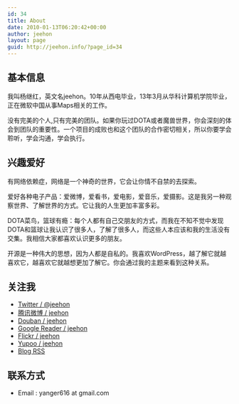 ```yaml
---
id: 34
title: About
date: 2010-01-13T06:20:42+00:00
author: jeehon
layout: page
guid: http://jeehon.info/?page_id=34
---
```

<h2>基本信息</h2>
我叫杨继红，英文名jeehon。10年从西电毕业，13年3月从华科计算机学院毕业，正在微软中国从事Maps相关的工作。

没有完美的个人,只有完美的团队。如果你玩过DOTA或者魔兽世界，你会深刻的体会到团队的重要性。一个项目的成败也和这个团队的合作密切相关，所以你要学会聆听，学会沟通，学会执行。

<h2>兴趣爱好</h2>
有网络依赖症，网络是一个神奇的世界，它会让你情不自禁的去探索。

爱好各种电子产品：爱微博，爱看书，爱电影，爱音乐，爱摄影。这是我另一种观察世界、了解世界的方式。它让我的人生更加丰富多彩。

DOTA菜鸟，篮球有瘾：每个人都有自己交朋友的方式，而我在不知不觉中发现DOTA和篮球让我认识了很多人，了解了很多人，而这些人本应该和我的生活没有交集。我相信大家都喜欢认识更多的朋友。

开源是一种伟大的思想，因为人都是自私的。我喜欢WordPress，越了解它就越喜欢它，越喜欢它就越想更加了解它。你会通过我的主题来看到这种关系。

<h2>关注我</h2>
<ul>
	<li><a href="http://twitter.com/jeehon"> Twitter / @jeehon</a></li>
        <li><a href="http://t.qq.com/yangerjeehon"> 腾讯微博 / jeehon</a></li>
	<li><a href="http://www.douban.com/people/yanger616/">Douban / jeehon</a></li>
	<li><a href="http://www.google.com/profiles/yanger616.">Google Reader / jeehon</a></li>
	<li><a href="http://www.flickr.com/photos/jeehon/">Flickr / jeehon</a></li>
	<li><a href="http://jeehon.yupoo.com/">Yupoo / jeehon</a></li>
	<li><a href="http://jeehon.info/log/feed/"> Blog RSS</a></li>
</ul>

<h2>联系方式</h2>
<ul>
	<li>Email : yanger616 at gmail.com</li>
</ul>